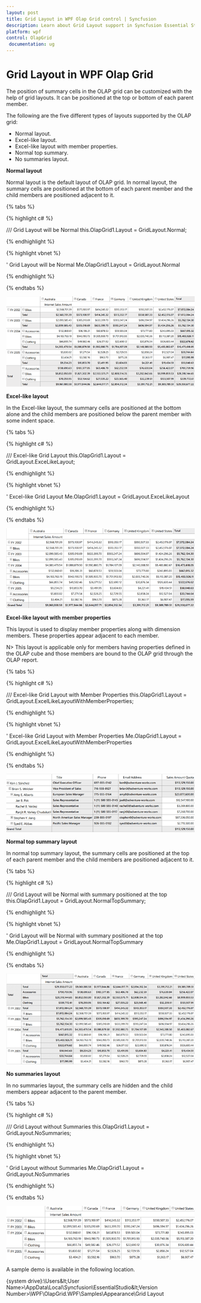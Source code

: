 ```yaml
---
layout: post
title: Grid Layout in WPF Olap Grid control | Syncfusion
description: Learn about Grid Layout support in Syncfusion Essential Studio WPF Olap Grid control, its elements and more details.
platform: wpf
control: OlapGrid
 documentation: ug
---
```


# Grid Layout in WPF Olap Grid

The position of summary cells in the OLAP grid can be customized with the help of grid layouts. It can be positioned at the top or bottom of each parent member.

The following are the five different types of layouts supported by the OLAP grid:

* Normal layout.
* Excel-like layout.
* Excel-like layout with member properties.
* Normal top summary.
* No summaries layout.

**Normal layout**

Normal layout is the default layout of OLAP grid. In normal layout, the summary cells are positioned at the bottom of each parent member and the child members are positioned adjacent to it.

{% tabs %}
  
{% highlight c# %}

/// Grid Layout will be Normal
this.OlapGrid1.Layout = GridLayout.Normal; 

{% endhighlight %}

{% highlight vbnet %}

' Grid Layout will be Normal
Me.OlapGrid1.Layout = GridLayout.Normal

{% endhighlight %}

{% endtabs %}

![OlapGrid in normal layout](Grid-Layouts_images/Grid-Layouts_img1.png)

**Excel-like layout**

In the Excel-like layout, the summary cells are positioned at the bottom alone and the child members are positioned below the parent member with some indent space.

{% tabs %}
  
{% highlight c# %}

/// Excel-like Grid Layout
this.OlapGrid1.Layout = GridLayout.ExceLikeLayout; 

{% endhighlight %}

{% highlight vbnet %}

' Excel-like Grid Layout
Me.OlapGrid1.Layout = GridLayout.ExceLikeLayout

{% endhighlight %}

{% endtabs %}

![OlapGrid in ExceLikeLayout](Grid-Layouts_images/Grid-Layouts_img2.png)

**Excel-like layout with member properties**

This layout is used to display member properties along with dimension members. These properties appear adjacent to each member.

N> This layout is applicable only for members having properties defined in the OLAP cube and those members are bound to the OLAP grid through the OLAP report.

{% tabs %}
  
{% highlight c# %}

/// Excel-like Grid Layout with Member Properties 
this.OlapGrid1.Layout = GridLayout.ExcelLikeLayoutWithMemberProperties;

{% endhighlight %}

{% highlight vbnet %}

' Excel-like Grid Layout with Member Properties
Me.OlapGrid1.Layout = GridLayout.ExcelLikeLayoutWithMemberProperties

{% endhighlight %}

{% endtabs %}

![OlapGrid in ExceLikeLayout with member properties](Grid-Layouts_images/Grid-Layouts_img3.png)

**Normal top summary layout**

In normal top summary layout, the summary cells are positioned at the top of each parent member and the child members are positioned adjacent to it.

{% tabs %}
  
{% highlight c# %}

/// Grid Layout will be Normal with summary positioned at the top
this.OlapGrid1.Layout = GridLayout.NormalTopSummary; 

{% endhighlight %}

{% highlight vbnet %}

' Grid Layout will be Normal with summary positioned at the top
Me.OlapGrid1.Layout = GridLayout.NormalTopSummary

{% endhighlight %}

{% endtabs %}

![OlapGrid in NormalTopSummary layout](Grid-Layouts_images/Grid-Layouts_img4.png)

**No summaries layout**

In no summaries layout, the summary cells are hidden and the child members appear adjacent to the parent member.

{% tabs %}
  
{% highlight c# %}

/// Grid Layout without Summaries
this.OlapGrid1.Layout = GridLayout.NoSummaries; 

{% endhighlight %}

{% highlight vbnet %}

' Grid Layout without Summaries
Me.OlapGrid1.Layout = GridLayout.NoSummaries

{% endhighlight %}

{% endtabs %}

![OlapGrid in NoSummaries layout](Grid-Layouts_images/Grid-Layouts_img5.png)

A sample demo is available in the following location.

{system drive}:\Users\&lt;User Name&gt;\AppData\Local\Syncfusion\EssentialStudio\&lt;Version Number&gt;\WPF\OlapGrid.WPF\Samples\Appearance\Grid Layout
